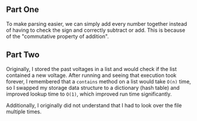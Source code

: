 ## Part One

To make parsing easier, we can simply add every number together instead of having to check the sign and correctly subtract or add. This is because of the "commutative property of addition".

## Part Two

Originally, I stored the past voltages in a list and would check if the list contained a new voltage. After running and seeing that execution took forever, I remembered that a `contains` method on a list would take `O(n)` time, so I swapped my storage data structure to a dictionary (hash table) and improved lookup time to `O(1)`, which improved run time significantly.

Additionally, I originally did not understand that I had to look over the file multiple times.